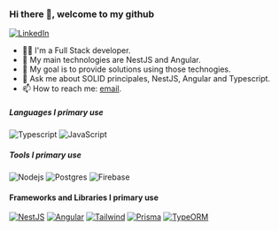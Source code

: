 ### Hi there 👋, welcome to my github 

[![LinkedIn][linkedin-shield]][author-linkedin]

- 🧑‍💻 I'm a Full Stack developer.
- 👯 My main technologies are NestJS and Angular.
- 💪 My goal is to provide solutions using those technogies.
- 💬 Ask me about SOLID principales, NestJS, Angular and Typescript.
- 📫 How to reach me: [email](mailto:mohamed.birali@outlook.com).

##### Languages I primary use

![Typescript](https://img.shields.io/badge/-Typescript-000000?style=flat&logo=Typescript&logoColor=6f97cc)
![JavaScript](https://img.shields.io/badge/-Javascript-000000?style=flat&logo=JavaScript)

##### Tools I primary use
![Nodejs](https://img.shields.io/badge/-Node.js-000000?style=flat&logo=node.js)
![Postgres](https://img.shields.io/badge/-postgresql-000000?style=flat&logo=postgresql&logoColor=fffff)
![Firebase](https://img.shields.io/badge/-firebase-000000?style=flat&logo=firebase&logoColor=fffff)

#### Frameworks and Libraries I primary use

[![NestJS](https://img.shields.io/badge/-Nest-000000?style=flat&logo=NestJS&logoColor=ed1543)](https://nestjs.com/)
[![Angular](https://img.shields.io/badge/-Angular-000000?style=flat&logo=Angular&logoColor=dd0132)](https://angular.io/)
[![Tailwind](https://img.shields.io/badge/-Tailwind-000000?style=flat&logo=Tailwindcss)](https://tailwindcss.com/)
[![Prisma](https://img.shields.io/badge/-Prisma-000000?style=flat&logo=Prisma#)]([https://typeorm.io/#/](https://www.prisma.io/))
[![TypeORM](https://img.shields.io/badge/-TypeORM-000000?style=flat&logo=#)](https://typeorm.io/#/)

[github-shield]: https://img.shields.io/badge/GitHub-100000?style=for-the-badge&logo=github&logoColor=white
[linkedin-shield]: https://img.shields.io/badge/LinkedIn-0077B5?style=for-the-badge&logo=linkedin&logoColor=white
[instagram-shield]: https://img.shields.io/badge/Instagram-E4405F?style=for-the-badge&logo=instagram&logoColor=white

[author-linkedin]: https://www.linkedin.com/in/mohamed-birali/
[author-instagram]: https://www.instagram.com/mohamed_birali/
[author-github]: https://github.com/mohamedpierre
